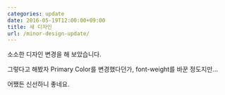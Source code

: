 ```yaml
---
categories: update
date: 2016-05-19T12:00:00+09:00
title: 새 디자인
url: /minor-design-update/
---
```


소소한 디자인 변경을 해 보았습니다.

그렇다고 해봤자 Primary Color를 변경했다던가, font-weight를 바꾼 정도지만...

어쨌든 신선하니 좋네요.
